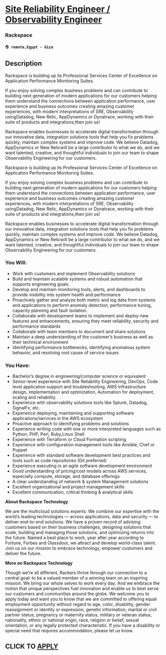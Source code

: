 # [Site Reliability Engineer / Observability Engineer](https://www.remotewlb.com/apply/site-reliability-engineer-observability-engineer)  
### Rackspace  
#### `🌎 remote,Egypt - Giza`  

## Description

Rackspace is building up its Professional Services Center of Excellence on Application Performance Monitoring Suites.

  

If you enjoy solving complex business problems and can contribute to building next generation of modern applications for our customers helping them understand the connections between application performance, user experience and business outcomes creating amazing customer experiences, with modern interpretations of SRE, Observability usingDatadog, New Relic, AppDynamics or Dynatrace, working with their suite of products and integrations,then join us!

  

Rackspace enables businesses to accelerate digital transformation through our innovative data, integration solutions tools that help you fix problems quickly, maintain complex systems and improve code. We believe Datadog, AppDynamics or New Relicwill be a large contributor to what we do, and we want talented, creative, and thoughtful individuals to join our team to shape Observability Engineering for our customers.

  

Rackspace is building up its Professional Services Center of Excellence on Application Performance Monitoring Suites.

  

If you enjoy solving complex business problems and can contribute to building next generation of modern applications for our customers helping them understand the connections between application performance, user experience and business outcomes creating amazing customer experiences, with modern interpretations of SRE, Observability usingDatadog, New Relic, AppDynamics or Dynatrace, working with their suite of products and integrations,then join us!

  

Rackspace enables businesses to accelerate digital transformation through our innovative data, integration solutions tools that help you fix problems quickly, maintain complex systems and improve code. We believe Datadog, AppDynamics or New Relicwill be a large contributor to what we do, and we want talented, creative, and thoughtful individuals to join our team to shape Observability Engineering for our customers.

  

### You Will:

* Work with customers and implement Observability solutions
* Build and maintain scalable systems and robust automation that supports engineering goals.
* Develop and maintain monitoring tools, alerts, and dashboards to provide visibility into system health and performance
* Proactively gather and analyze both metric and log data from systems and applications to perform anomaly detection, performance tuning, capacity planning and fault isolation.
* Collaborate with development teams to implement and deploy new features and enhancements, ensuring they meet reliability, security and performance standards
* Collaborate with team members to document and share solutions 
* Maintain a deep understanding of the customer’s business as well as their technical environment 
* Identifying performance bottlenecks, identifying anomalous system behavior, and resolving root cause of service issues

  

### You Have:

* Bachelor’s degree in engineering/computer science or equivalent
* Senior-level experience with Site Reliability Engineering, DevOps, Code level application support and troubleshooting, AWS Infrastructure design, implementation and optimization, Automation for deployment, scaling and reliability. 
* Experience with observability solutions tools like Splunk, Datadog, SignalFx, etc.
* Experience deploying, maintaining and supporting software applications/services in the AWS ecosystem
* Proactive approach to identifying problems and solutions
* Experience writing code with one or more interpreted languages such as Python, PHP, Perl, Ruby,Linux Shell
* Experience with Terraform or Cloud Formation scripting
* Experience with configuration management tools like Ansible, Chef or Puppet
* Experience with standard software development best practices and tools such as code repositories (Git preferred)
* Experience executing in an agile software development environment
* Good understanding of pricing/cost models across AWS services, especially compute, storage, and database offerings
* A clear understanding of network & system Management solutions
* Excellent organizational and project management skills
* Excellent communication, critical thinking & analytical skills

  

  

 **About Rackspace Technology**

We are the multicloud solutions experts. We combine our expertise with the world’s leading technologies — across applications, data and security — to deliver end-to-end solutions. We have a proven record of advising customers based on their business challenges, designing solutions that scale, building and managing those solutions, and optimizing returns into the future. Named a best place to work, year after year according to Fortune, Forbes and Glassdoor, we attract and develop world-class talent. Join us on our mission to embrace technology, empower customers and deliver the future.

**More on Rackspace Technology**

Though we’re all different, Rackers thrive through our connection to a central goal: to be a valued member of a winning team on an inspiring mission. We bring our whole selves to work every day. And we embrace the notion that unique perspectives fuel innovation and enable us to best serve our customers and communities around the globe. We welcome you to apply today and want you to know that we are committed to offering equal employment opportunity without regard to age, color, disability, gender reassignment or identity or expression, genetic information, marital or civil partner status, pregnancy or maternity status, military or veteran status, nationality, ethnic or national origin, race, religion or belief, sexual orientation, or any legally protected characteristic. If you have a disability or special need that requires accommodation, please let us know.

  
## CLICK TO [APPLY](https://www.remotewlb.com/apply/site-reliability-engineer-observability-engineer)

